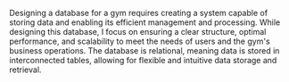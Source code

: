 Designing a database for a gym requires creating a system capable of storing data and enabling its efficient management and processing. 
While designing this database, I focus on ensuring a clear structure, optimal performance, and scalability to meet the needs of users and the gym's business operations.
The database is relational, meaning data is stored in interconnected tables, allowing for flexible and intuitive data storage and retrieval.
